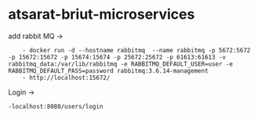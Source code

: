 # atsarat-briut-microservices

add rabbit MQ -> 

        - docker run -d --hostname rabbitmq  --name rabbitmq -p 5672:5672 -p 15672:15672 -p 15674:15674 -p 25672:25672 -p 61613:61613 -v rabbitmq_data:/var/lib/rabbitmq -e RABBITMQ_DEFAULT_USER=user -e RABBITMQ_DEFAULT_PASS=password rabbitmq:3.6.14-management
        - http://localhost:15672/

Login -> 

    -localhost:8080/users/login
